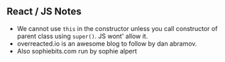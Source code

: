 ## React / JS Notes

- We cannot use `this` in the constructor unless you call constructor of parent class using `super()`. JS wont' allow it.
- overreacted.io is an awesome blog to follow by dan abramov.
- Also sophiebits.com run by sophie alpert
<!--stackedit_data:
eyJoaXN0b3J5IjpbLTEyMzQyMjMyMjksNTk3NDQxOTUsLTEyMz
QyMjMyMjksNTk3NDQxOTUsMTE0OTYwNTkxNSw5NDQwMDM2Mjcs
MTE0OTYwNTkxNSw5NDQwMDM2MjddfQ==
-->